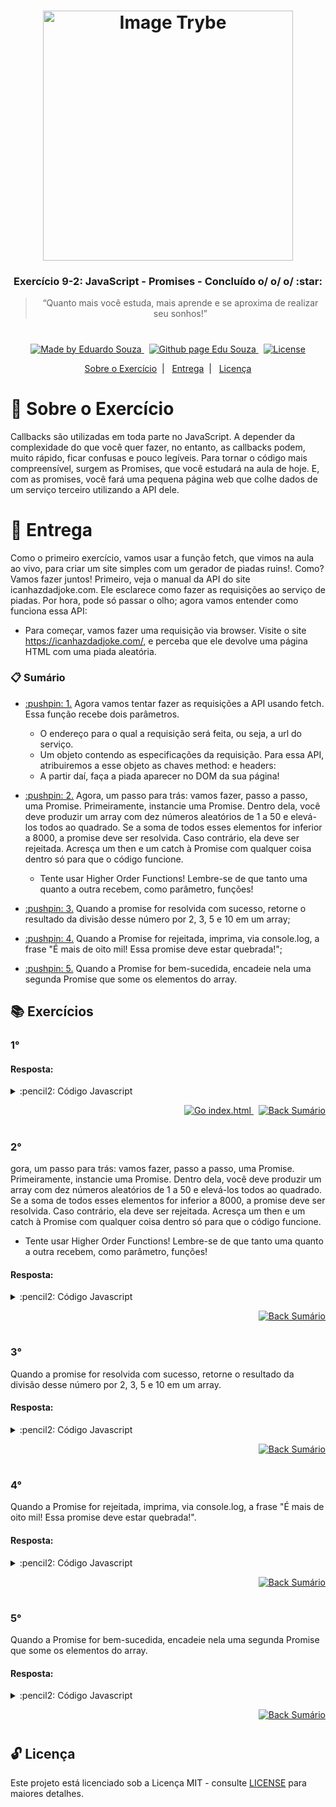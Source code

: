 <h1 align="center">
    <img alt="Image Trybe" src="https://i.ibb.co/d4W2x4g/trybe.png" width="400px" />
</h1>

<h3 align="center">
  Exercício 9-2: JavaScript - Promises - Concluído o/ o/ o/ :star:
</h3>

<blockquote align="center">“Quanto mais você estuda, mais aprende e se aproxima de realizar seu sonhos!”</blockquote>

<h1></h1>

<p align="center">

  <a href="https://www.linkedin.com/in/eduardosouzaprogrammer/">
    <img alt="Made by Eduardo Souza" src="https://img.shields.io/badge/made%20by-Edu%20Souza-%23F8952D">
  </a>&nbsp;

 <a href="https://edusouza-programmer.github.io/">
<img alt="Github page Edu Souza " src="https://img.shields.io/badge/Github%20page-Edu_Souza-orange">
</a>&nbsp;

  <a href="LICENSE" >
    <img alt="License" src="https://img.shields.io/badge/license-MIT-%23F8952D">
  </a>

</p>

<p align="center">
  <a href="#rocket-Sobre-o-Exercício">Sobre o Exercício</a>&nbsp;&nbsp;|&nbsp;&nbsp;
  <a href="#postbox-Entrega">Entrega</a>&nbsp;&nbsp;|&nbsp;&nbsp;
  <a href="#unlock-Licença">Licença</a>
</p>

# :rocket: Sobre o Exercício

Callbacks são utilizadas em toda parte no JavaScript. A depender da complexidade do que você quer fazer, no entanto, as callbacks podem, muito rápido, ficar confusas e pouco legíveis. Para tornar o código mais compreensível, surgem as Promises, que você estudará na aula de hoje. E, com as promises, você fará uma pequena página web que colhe dados de um serviço terceiro utilizando a API dele.

# :postbox: Entrega

Como o primeiro exercício, vamos usar a função fetch, que vimos na aula ao vivo, para criar um site simples com um gerador de piadas ruins!. Como? Vamos fazer juntos!
Primeiro, veja o manual da API do site icanhazdadjoke.com. Ele esclarece como fazer as requisições ao serviço de piadas. Por hora, pode só passar o olho; agora vamos entender como funciona essa API:

- Para começar, vamos fazer uma requisição via browser. Visite o site https://icanhazdadjoke.com/, e perceba que ele devolve uma página HTML com uma piada aleatória.

### :clipboard: Sumário

- <p><a href="#1"> :pushpin: 1.</a> Agora vamos tentar fazer as requisições a API usando fetch. Essa função recebe dois parâmetros.
  
  -  O endereço para o qual a requisição será feita, ou seja, a url do serviço.
  -   Um objeto contendo as especificações da requisição. Para essa API, atribuiremos a esse objeto as chaves method: e headers:
  -   A partir daí, faça a piada aparecer no DOM da sua página!</p>

- <p><a href="#2"> :pushpin: 2.</a> Agora, um passo para trás: vamos fazer, passo a passo, uma Promise. Primeiramente, instancie uma Promise. Dentro dela, você deve produzir um array com dez números aleatórios de 1 a 50 e elevá-los todos ao quadrado. Se a soma de todos esses elementos for inferior a 8000, a promise deve ser resolvida. Caso contrário, ela deve ser rejeitada. Acresça um then e um catch à Promise com qualquer coisa dentro só para que o código funcione.
  
  -  Tente usar Higher Order Functions! Lembre-se de que tanto uma quanto a outra recebem, como parâmetro, funções!</p>

- <p><a href="#3"> :pushpin: 3.</a> Quando a promise for resolvida com sucesso, retorne o resultado da divisão desse número por 2, 3, 5 e 10 em um array;</p>

- <p><a href="#4"> :pushpin: 4.</a> Quando a Promise for rejeitada, imprima, via console.log, a frase "É mais de oito mil! Essa promise deve estar quebrada!";</p>

- <p><a href="#5"> :pushpin: 5.</a> Quando a Promise for bem-sucedida, encadeie nela uma segunda Promise que some os elementos do array.</p>


## :books: Exercícios

### 1°

#### Resposta:

<details>
 <summary> :pencil2: Código Javascript</summary>

```js
const API_URL = 'https://icanhazdadjoke.com/';
const myObject = {
  method: 'GET',
  headers: { Accept: 'application/json' },
};

const fetchJoke = (url, config) => {
  return fetch(url, config)
    .then((resp) => resp.json())
    .then((data) => data.joke);
};

const jokeContainer = document.querySelector('#jokeContainer');

window.onload = async () => {
  jokeContainer.innerHTML = await fetchJoke(API_URL, myObject);
};
```

</details>

<p align="right">
   <a href="https://edusouza-programmer.github.io/Trybe_Exercicio_9-2_Edu_Souza//parte-1/challenge_1-o_modelo_boxer.html">
    <img alt="Go index.html" src="https://img.shields.io/badge/Go-index.html-orange">
    </a>&nbsp;
    <a href="#clipboard-Sumário">
    <img alt="Back Sumário" src="https://img.shields.io/badge/Back-Sum%C3%A1rio-orange">
  </a>
</p>

#

### 2°

gora, um passo para trás: vamos fazer, passo a passo, uma Promise. Primeiramente, instancie uma Promise. Dentro dela, você deve produzir um array com dez números aleatórios de 1 a 50 e elevá-los todos ao quadrado. Se a soma de todos esses elementos for inferior a 8000, a promise deve ser resolvida. Caso contrário, ela deve ser rejeitada. Acresça um then e um catch à Promise com qualquer coisa dentro só para que o código funcione.
  
  -  Tente usar Higher Order Functions! Lembre-se de que tanto uma quanto a outra recebem, como parâmetro, funções!

#### Resposta:

<details>
 <summary> :pencil2: Código Javascript</summary>

```js
// Minha primeira solução para números aleatórios

/* const randomNumberGeneratorForArray = (amount, rangerNumber) => {
  const outputArray = [];
  for (let index = 1; index <= amount; index++) {
    let randomNumber = Math.pow(
      Math.floor(Math.random() * rangerNumber + 1),
      2
    );
    outputArray.push(randomNumber);
  }
  return outputArray;
}; */

// const numbersRandom = randomNumberGeneratorForArray(10, 50);
// const sumTotalNumbers = numbersRandom.reduce((acc, number) => acc + number, 0);

const numbersRandomArray = Array.from({ length: 10 }, () =>
  Math.pow(Math.floor(Math.random() * 50 + 1), 2)
);
const sumTotalNumbers = numbersRandomArray.reduce(
  (acc, number) => acc + number,
  0
);

const promiseTest = (number) => {
  return new Promise((res, error) => (number < 8000 ? res() : error()))
    .then(() => console.log('O numero foi MENOR que 8000-->RESOLVIDA'))
    .catch(() => console.log('O numero foi MAIOR que 8000-->REJEITADA'));
};
promiseTest(sumTotalNumbers);
console.log(sumTotalNumbers);
```

</details>

<p align="right">
    <a href="#clipboard-Sumário">
    <img alt="Back Sumário" src="https://img.shields.io/badge/Back-Sum%C3%A1rio-orange">
  </a>
</p>

#

### 3°

Quando a promise for resolvida com sucesso, retorne o resultado da divisão desse número por 2, 3, 5 e 10 em um array.

#### Resposta:

<details>
 <summary> :pencil2: Código Javascript</summary>

```js
const numbersRandomArray = Array.from({ length: 10 }, () =>
  Math.pow(Math.floor(Math.random() * 50 + 1), 2)
);
const sumTotalNumbers = numbersRandomArray.reduce(
  (acc, number) => acc + number,
  0
);

const numberDividedBy = (arrNumbersDividers, number) => {
  return arrNumbersDividers.map((num) => Math.round(number / num));
};

const promiseTest = (number) => {
  return new Promise((res, error) => (number < 8000 ? res(number) : error()))
    .then((number) => console.log(numberDividedBy([2, 3, 5, 10], number)))
    .catch(() => console.log('O numero foi MAIOR que 8000-->REJEITADA'));
};
promiseTest(sumTotalNumbers);
console.log(sumTotalNumbers);
```

</details>

<p align="right">
    <a href="#clipboard-Sumário">
    <img alt="Back Sumário" src="https://img.shields.io/badge/Back-Sum%C3%A1rio-orange">
  </a>
</p>

#

### 4°

Quando a Promise for rejeitada, imprima, via console.log, a frase "É mais de oito mil! Essa promise deve estar quebrada!".

#### Resposta:

<details>
 <summary> :pencil2: Código Javascript</summary>

```js
const numbersRandomArray = Array.from({ length: 10 }, () =>
  Math.pow(Math.floor(Math.random() * 50 + 1), 2)
);
const sumTotalNumbers = numbersRandomArray.reduce(
  (acc, number) => acc + number,
  0
);

const numberDividedBy = (arrNumbersDividers, number) => {
  return arrNumbersDividers.map((num) => Math.round(number / num));
};

const promiseTest = (number) => {
  return new Promise((res, error) => (number < 8000 ? res(number) : error()))
    .then((number) => console.log(numberDividedBy([2, 3, 5, 10], number)))
    .catch(() =>
      console.log('É mais de oito mil! Essa promise deve estar quebrada!')
    );
};
promiseTest(sumTotalNumbers);
console.log(sumTotalNumbers);
```

</details>

<p align="right">
    <a href="#clipboard-Sumário">
    <img alt="Back Sumário" src="https://img.shields.io/badge/Back-Sum%C3%A1rio-orange">
  </a>
</p>

#

#

### 5°

Quando a Promise for bem-sucedida, encadeie nela uma segunda Promise que some os elementos do array.

#### Resposta:

<details>
 <summary> :pencil2: Código Javascript</summary>

```js
const numbersRandomArray = Array.from({ length: 10 }, () =>
  Math.pow(Math.floor(Math.random() * 50 + 1), 2)
);
const sumTotalNumbers = numbersRandomArray.reduce(
  (acc, number) => acc + number,
  0
);

const numberDividedBy = (arrNumbersDividers, number) => {
  return arrNumbersDividers.map((num) => Math.round(number / num));
};

const promiseTest = (number) => {
  return new Promise((res, error) => (number < 8000 ? res(number) : error()))
    .then((number) => numberDividedBy([2, 3, 5, 10], number))
    .then((arr) => {
      console.log(`minha array gerada é: [${arr}] e a somar é:`);
      console.log(arr.reduce((acc, num) => acc + num, 0));
    })
    .catch(() =>
      console.log('É mais de oito mil! Essa promise deve estar quebrada!')
    );
};
promiseTest(sumTotalNumbers);
console.log(sumTotalNumbers);
```

</details>

<p align="right">
    <a href="#clipboard-Sumário">
    <img alt="Back Sumário" src="https://img.shields.io/badge/Back-Sum%C3%A1rio-orange">
  </a>
</p>

#

## :unlock: Licença

Este projeto está licenciado sob a Licença MIT - consulte [LICENSE](https://opensource.org/licenses/MIT) para maiores detalhes.


